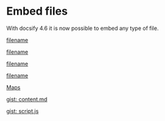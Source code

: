 # Embed files

With docsify 4.6 it is now possible to embed any type of file.

[filename](amazing/ok.md ':include')

[filename](amazing/ok.md ':include :type=code')

[filename](amazing/yaml.md ':include')

[filename](amazing/example.js ':include :type=code :fragment=demo')

[Maps](https://www.google.com/maps/embed?pb=!1m18!1m12!1m3!1d5666140.931450061!2d-3.2283474294614063!3d46.097547400762906!2m3!1f0!2f0!3f0!3m2!1i1024!2i768!4f13.1!3m3!1m2!1s0xd54a02933785731%3A0x6bfd3f96c747d9f7!2sFrance!5e0!3m2!1sfr!2sfr!4v1691524438181!5m2!1sfr!2sfr ':include :type=iframe width=100% height=400px')

[](amazing/example.html ':include :type=code text')

[gist: content.md](https://gist.githubusercontent.com/anikethsaha/f88893bb563bb7229d6e575db53a8c15/raw/content.md ':include')

[gist: script.js](https://gist.githubusercontent.com/anikethsaha/f88893bb563bb7229d6e575db53a8c15/raw/script.js ':include :type=code')
